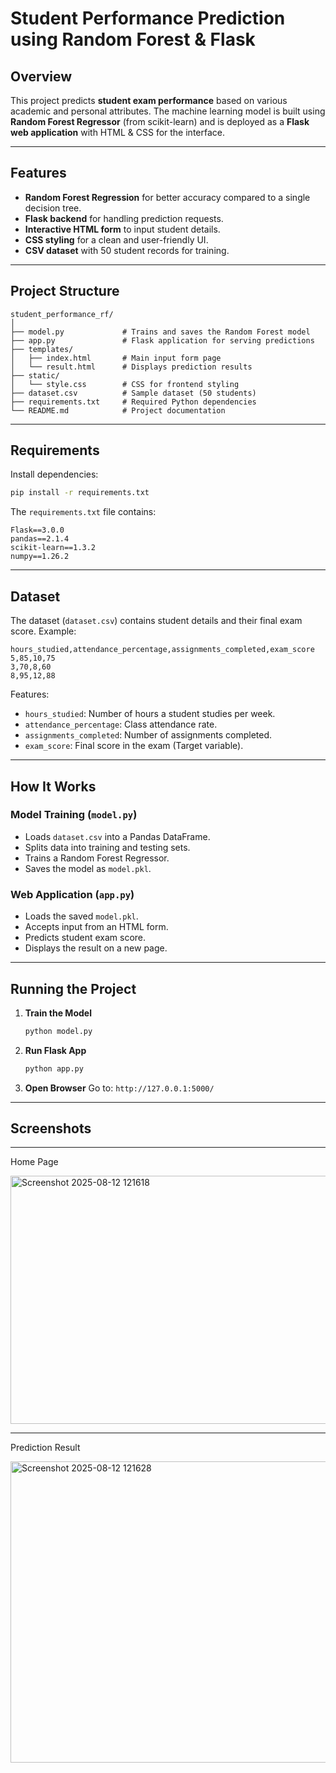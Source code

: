 # Student Performance Prediction using Random Forest & Flask

## Overview

This project predicts **student exam performance** based on various academic and personal attributes. The machine learning model is built using **Random Forest Regressor** (from scikit-learn) and is deployed as a **Flask web application** with HTML & CSS for the interface.

-----

## Features

  - **Random Forest Regression** for better accuracy compared to a single decision tree.
  - **Flask backend** for handling prediction requests.
  - **Interactive HTML form** to input student details.
  - **CSS styling** for a clean and user-friendly UI.
  - **CSV dataset** with 50 student records for training.

-----

## Project Structure

```
student_performance_rf/
│
├── model.py             # Trains and saves the Random Forest model
├── app.py               # Flask application for serving predictions
├── templates/
│   ├── index.html       # Main input form page
│   └── result.html      # Displays prediction results
├── static/
│   └── style.css        # CSS for frontend styling
├── dataset.csv          # Sample dataset (50 students)
├── requirements.txt     # Required Python dependencies
└── README.md            # Project documentation
```

-----

## Requirements

Install dependencies:

```bash
pip install -r requirements.txt
```

The `requirements.txt` file contains:

```
Flask==3.0.0
pandas==2.1.4
scikit-learn==1.3.2
numpy==1.26.2
```

-----

## Dataset

The dataset (`dataset.csv`) contains student details and their final exam score.
Example:

```
hours_studied,attendance_percentage,assignments_completed,exam_score
5,85,10,75
3,70,8,60
8,95,12,88
```

Features:

  - `hours_studied`: Number of hours a student studies per week.
  - `attendance_percentage`: Class attendance rate.
  - `assignments_completed`: Number of assignments completed.
  - `exam_score`: Final score in the exam (Target variable).

-----

## How It Works

### Model Training (`model.py`)

  - Loads `dataset.csv` into a Pandas DataFrame.
  - Splits data into training and testing sets.
  - Trains a Random Forest Regressor.
  - Saves the model as `model.pkl`.

### Web Application (`app.py`)

  - Loads the saved `model.pkl`.
  - Accepts input from an HTML form.
  - Predicts student exam score.
  - Displays the result on a new page.

-----

## Running the Project

1.  **Train the Model**
    ```bash
    python model.py
    ```
2.  **Run Flask App**
    ```bash
    python app.py
    ```
3.  **Open Browser**
    Go to: `http://127.0.0.1:5000/`

-----

## Screenshots
---
Home Page

<img width="507" height="397" alt="Screenshot 2025-08-12 121618" src="https://github.com/user-attachments/assets/77ffc11b-ba9a-49f5-86e6-a2456f24d858" />

---
Prediction Result

<img width="557" height="482" alt="Screenshot 2025-08-12 121628" src="https://github.com/user-attachments/assets/f04ca84f-1eec-45d4-9f1c-97a82a53a35e" />
